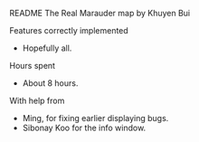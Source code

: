 README
The Real Marauder map by Khuyen Bui

Features correctly implemented
 - Hopefully all.

Hours spent
 - About 8 hours.

With help from
 - Ming, for fixing earlier displaying bugs.
 - Sibonay Koo for the info window.